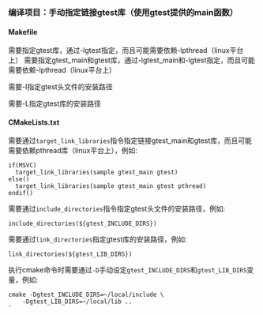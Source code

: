 ### 编译项目：手动指定链接gtest库（使用gtest提供的main函数）

#### Makefile

需要指定gtest库，通过-lgtest指定，而且可能需要依赖-lpthread（linux平台上）
需要指定gtest_main和gtest库，通过-lgtest_main和-lgtest指定，而且可能需要依赖-lpthread（linux平台上）

需要-I指定gtest头文件的安装路径

需要-L指定gtest库的安装路径

#### CMakeLists.txt

需要通过`target_link_libraries`指令指定链接gtest_main和gtest库，而且可能需要依赖pthread库（linux平台上），例如:
```
if(MSVC)
  target_link_libraries(sample gtest_main gtest)
else()
  target_link_libraries(sample gtest_main gtest pthread)
endif()
```

需要通过`include_directories`指令指定gtest头文件的安装路径，例如:
```
include_directories(${gtest_INCLUDE_DIRS})
```

需要通过`link_directories`指定gtest库的安装路径，例如:
```
link_directories(${gtest_LIB_DIRS})
```

执行cmake命令时需要通过`-D`手动设定`gtest_INCLUDE_DIRS`和`gtest_LIB_DIRS`变量，例如:
```
cmake -Dgtest_INCLUDE_DIRS=~/local/include \
	-Dgtest_LIB_DIRS=~/local/lib ..
`
